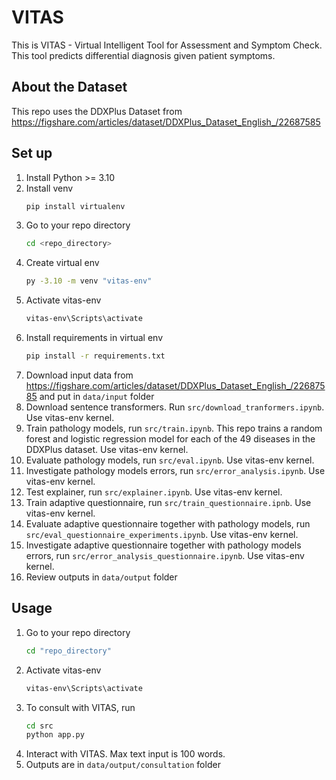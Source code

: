# VITAS 

This is VITAS - Virtual Intelligent Tool for Assessment and Symptom Check. This tool predicts differential diagnosis given patient symptoms.

## About the Dataset
This repo uses the DDXPlus Dataset from https://figshare.com/articles/dataset/DDXPlus_Dataset_English_/22687585

## Set up
1. Install Python >= 3.10
2. Install venv
    ```bash
    pip install virtualenv
    ```
3. Go to your repo directory
    ```bash
    cd <repo_directory>
    ```
4. Create virtual env
    ```bash
    py -3.10 -m venv "vitas-env"
    ```
5. Activate vitas-env
    ```bash
    vitas-env\Scripts\activate
    ```
6. Install requirements in virtual env
    ```bash
    pip install -r requirements.txt
    ```
7. Download input data from https://figshare.com/articles/dataset/DDXPlus_Dataset_English_/22687585 and put in ```data/input``` folder 
8. Download sentence transformers. Run ```src/download_tranformers.ipynb```. Use vitas-env kernel.
9. Train pathology models, run ```src/train.ipynb```. This repo trains a random forest and logistic regression model for each of the 49 diseases in the DDXPlus dataset. Use vitas-env kernel.
10. Evaluate pathology models, run ```src/eval.ipynb```. Use vitas-env kernel.
11. Investigate pathology models errors, run ```src/error_analysis.ipynb```. Use vitas-env kernel.
12. Test explainer, run ```src/explainer.ipynb```. Use vitas-env kernel.
13. Train adaptive questionnaire, run ```src/train_questionnaire.ipnb```. Use vitas-env kernel.
14. Evaluate adaptive questionnaire together with pathology models, run ```src/eval_questionnaire_experiments.ipynb```. Use vitas-env kernel.
15. Investigate adaptive questionnaire together with pathology models errors, run ```src/error_analysis_questionnaire.ipynb```. Use vitas-env kernel.
16. Review outputs in ```data/output``` folder

## Usage
1. Go to your repo directory
    ```bash
    cd "repo_directory"
    ```
2. Activate vitas-env
    ```bash
    vitas-env\Scripts\activate
    ```
3. To consult with VITAS, run
    ```bash
    cd src
    python app.py
    ```
4. Interact with VITAS. Max text input is 100 words.
5. Outputs are in ```data/output/consultation``` folder
